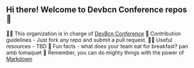 ## Hi there! Welcome to Devbcn Conference repos 👋


🙋‍♀️ This organization is in charge of [DevBcn Conference](https://www.devbcn.com)
🌈 Contribution guidelines - Just fork any repo and submit a pull request.
👩‍💻 Useful resources - TBD
🍿 Fun facts - what does your team eat for breakfast? pan amb tomaquet
🧙 Remember, you can do mighty things with the power of [Markdown](https://docs.github.com/github/writing-on-github/getting-started-with-writing-and-formatting-on-github/basic-writing-and-formatting-syntax)

